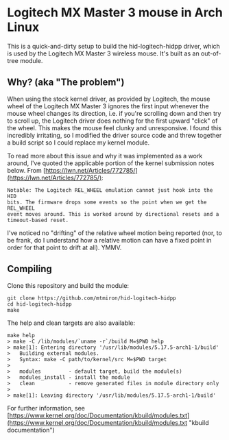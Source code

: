 # Logitech MX Master 3 mouse in Arch Linux
This is a quick-and-dirty setup to build the hid-logitech-hidpp driver, which is used by the Logitech MX Master 3 wireless mouse.  It's built as an out-of-tree module.

## Why? (aka "The problem")
When using the stock kernel driver, as provided by Logitech, the mouse wheel of the Logitech MX Master 3 ignores the first input whenever the mouse wheel changes its direction, i.e. if you're scrolling down and then try to scroll up, the Logitech driver does nothing for the first upward "click" of the wheel.  This makes the mouse feel clunky and unresponsive.  I found this incredibly irritating, so I modified the driver source code and threw together a build script so I could replace my kernel module.

To read more about this issue and why it was implemented as a work around, I've quoted the applicable portion of the kernel submission notes below.  From [https://lwn.net/Articles/772785/](https://lwn.net/Articles/772785/):

```
Notable: The Logitech REL_WHEEL emulation cannot just hook into the HID
bits. The firmware drops some events so the point when we get the REL_WHEEL
event moves around. This is worked around by directional resets and a
timeout-based reset.
```

I've noticed no "drifting" of the relative wheel motion being reported (nor, to be frank, do I understand how a relative motion can have a fixed point in order for that point to drift at all).  YMMV.


## Compiling
Clone this repository and build the module:
```
git clone https://github.com/mtmiron/hid-logitech-hidpp
cd hid-logitech-hidpp
make
```

The help and clean targets are also available:
```
make help
> make -C /lib/modules/`uname -r`/build M=$PWD help
> make[1]: Entering directory '/usr/lib/modules/5.17.5-arch1-1/build'
>   Building external modules.
>   Syntax: make -C path/to/kernel/src M=$PWD target
>
>   modules         - default target, build the module(s)
>   modules_install - install the module
>   clean           - remove generated files in module directory only
>
> make[1]: Leaving directory '/usr/lib/modules/5.17.5-arch1-1/build'
```


For further information, see [https://www.kernel.org/doc/Documentation/kbuild/modules.txt](https://www.kernel.org/doc/Documentation/kbuild/modules.txt "kbuild documentation")
